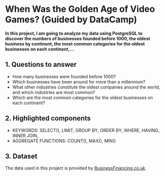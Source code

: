 # When Was the Golden Age of Video Games? (Guided by DataCamp)
**In this project, I am going to analyze my data using PostgreSQL to discover the numbers of businesses founded before 1000, the oldest business by continent, the most common categories for the oldest businesses on each continent,...**

## 1. Questions to answer
- How many businesses were founded before 1000?
- Which businesses have been around for more than a millennium?
- What other industries constitute the oldest companies around the world, and which industries are most common?
- Which are the most common categories for the oldest businesses on each continent?

## 2. Highlighted components 
- KEYWORDS: SELECT(), LIMIT, GROUP BY, ORDER BY, WHERE, HAVING, INNER JOIN, 
- AGGREGATE FUNCTIONS: COUNT(), MAX(), MIN()

## 3. Dataset
The data used in this project is provided by [BusinessFinancing.co.uk](https://businessfinancing.co.uk/the-oldest-company-in-almost-every-country/).



